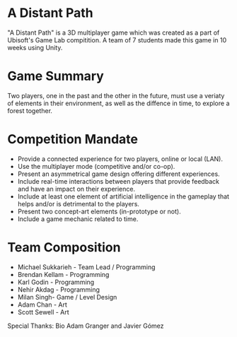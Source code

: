 # A Distant Path

"A Distant Path" is a 3D multiplayer game which was created as a part of Ubisoft's Game Lab compitition. A team of 7 students made this game in 10 weeks using Unity.

# Game Summary

Two players, one in the past and the other in the future, must use a veriaty of elements in their environment, as well as the diffence in time, to explore a forest together.

# Competition Mandate

- Provide a connected experience for two players, online or local (LAN).
- Use the multiplayer mode (competitive and/or co-op).
- Present an asymmetrical game design offering different experiences.
- Include real-time interactions between players that provide feedback and have an impact on their experience.
- Include at least one element of artificial intelligence in the gameplay that helps and/or is detrimental to the players.
- Present two concept-art elements (in-prototype or not).
- Include a game mechanic related to time.

# Team Composition
- Michael Sukkarieh -  Team Lead / Programming
- Brendan Kellam - Programming
- Karl Godin - Programming
- Nehir Akdag - Programming
- Milan Singh- Game / Level Design
- Adam Chan - Art 
- Scott Sewell - Art 

Special Thanks:
Bio Adam Granger and Javier Gómez 
